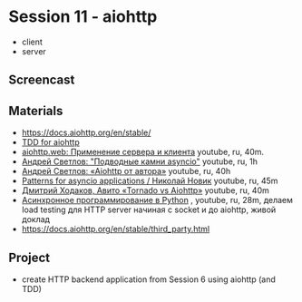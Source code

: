 # Session 11 - aiohttp
- client
- server

## Screencast


## Materials
- https://docs.aiohttp.org/en/stable/
- [TDD for aiohttp](https://docs.aiohttp.org/en/stable/testing.html)
- [aiohttp.web: Применение сервера и клиента](https://www.youtube.com/watch?v=8wvQGRJiKdY) youtube, ru, 40m.
- [Андрей Светлов: "Подводные камни asyncio"](https://www.youtube.com/watch?v=GLN_xo4Awcc) youtube, ru, 1h
- [Андрей Светлов: «Aiohttp от автора»](https://www.youtube.com/watch?v=5NrnBu1vcKo) youtube, ru, 40h
- [Patterns for asyncio applications / Николай Новик](https://www.youtube.com/watch?v=z4gKgEN3v2Q)  youtube, ru, 45m 
- [Дмитрий Ходаков, Авито «Tornado vs Aiohttp»](https://www.youtube.com/watch?v=BbyVHtsIM1M) youtube, ru, 40m
- [Асинхронное программирование в Python](https://www.youtube.com/watch?v=OEFsdk1tqAU) , youtube, ru, 28m, делаем load testing для HTTP server начиная с socket и до aiohttp, живой доклад
- https://docs.aiohttp.org/en/stable/third_party.html

## Project
- create HTTP backend application from Session 6 using aiohttp (and TDD)
